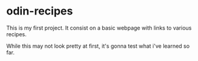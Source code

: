 # odin-recipes

This is my first project. It consist on a basic webpage with links to various recipes.

While this may not look pretty at first, it's gonna test what i've learned so far.
